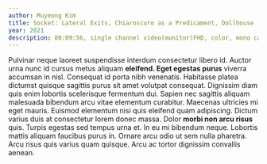 ```yaml
---
author: Muyeong Kim
title: Socket: Lateral Exits, Chiaroscuro as a Predicament, Dollhouse
year: 2021
description: 00:09:56, single channel video(monitor)FHD, color, mono car woofer speaker
---
```


Pulvinar neque laoreet suspendisse interdum consectetur libero id. Auctor urna nunc id cursus metus aliquam **eleifend. Eget egestas purus** viverra accumsan in nisl. Consequat id porta nibh venenatis. Habitasse platea dictumst quisque sagittis purus sit amet volutpat consequat. Dignissim diam quis enim lobortis scelerisque fermentum dui. Sapien nec sagittis aliquam malesuada bibendum arcu vitae elementum curabitur. Maecenas ultricies mi eget mauris. Euismod elementum nisi quis eleifend quam adipiscing. Dictum varius duis at consectetur lorem donec massa. Dolor **morbi non arcu risus** quis. Turpis egestas sed tempus urna et. In eu mi bibendum neque. Lobortis mattis aliquam faucibus purus in. Ornare arcu odio ut sem nulla pharetra. Arcu risus quis varius quam quisque. Arcu ac tortor dignissim convallis aenean.
